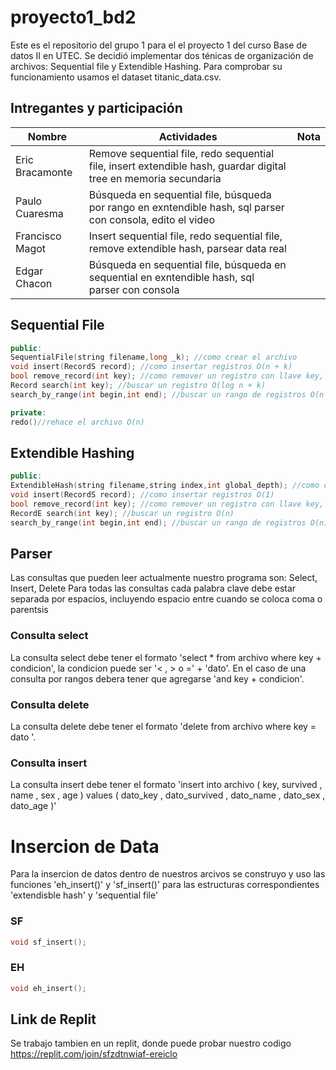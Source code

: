 # proyecto1_bd2

Este es el repositorio del grupo 1 para el el proyecto 1 del curso Base de datos II en UTEC. Se decidió implementar dos ténicas de organización de archivos: Sequential file y Extendible Hashing. Para comprobar su funcionamiento usamos el dataset titanic_data.csv.

## Intregantes y participación
| Nombre   | Actividades | Nota |
|-----|------------------|------------------|
| Eric Bracamonte |    Remove sequential file, redo sequential file, insert extendible hash, guardar digital tree en memoria secundaria |            |
| Paulo Cuaresma  |      Búsqueda en sequential file, búsqueda por rango en exntendible hash, sql parser con consola, edito el video    |           |
| Francisco Magot |    Insert sequential file, redo sequential file, remove extendible hash, parsear data real|       |         | 
| Edgar Chacon    |    Búsqueda en sequential file, búsqueda en sequential en exntendible hash, sql parser con consola    |       |

## Sequential File

```cpp
public:
SequentialFile(string filename,long _k); //como crear el archivo 
void insert(RecordS record); //como insertar registros O(n + k)
bool remove_record(int key); //como remover un registro con llave key, si no se pudo se retorna false O(n + k)
Record search(int key); //buscar un registro O(log n + k)
search_by_range(int begin,int end); //buscar un rango de registros O(n + k)

private:
redo()//rehace el archivo O(n)

```
  
## Extendible Hashing

```cpp
public:
ExtendibleHash(string filename,string index,int global_depth); //como crear el archivo 
void insert(RecordS record); //como insertar registros O(1)
bool remove_record(int key); //como remover un registro con llave key, si no se pudo se retorna false O(k)
RecordE search(int key); //buscar un registro O(n)
search_by_range(int begin,int end); //buscar un rango de registros O(n)
```

## Parser 

Las consultas que pueden leer actualmente nuestro programa son:  Select, Insert, Delete
Para todas las consultas cada palabra clave debe estar separada por espacios, incluyendo espacio entre cuando se coloca coma o parentsis
### Consulta select
La consulta select debe tener el formato 'select * from archivo where key + condicion', la condicion puede ser '< , > o =' +  'dato'.
En el caso de una consulta por rangos debera tener que agregarse 'and key + condicion'. 

### Consulta delete
La consulta delete debe tener el formato 'delete from archivo where key = dato '.  

### Consulta insert 
La consulta insert debe tener el formato 'insert into archivo ( key, survived , name , sex , age ) values ( dato_key , dato_survived , dato_name , dato_sex , dato_age )' 


# Insercion de Data
Para la insercion de datos dentro de nuestros arcivos se construyo y uso las funciones 'eh_insert()' y 'sf_insert()' para las estructuras correspondientes 'extendisble hash' y 'sequential file'

### SF
```cpp
void sf_insert();
```
### EH
```cpp
void eh_insert();
```

## Link de Replit
Se trabajo tambien en un replit, donde puede probar nuestro codigo
https://replit.com/join/sfzdtnwiaf-ereiclo

